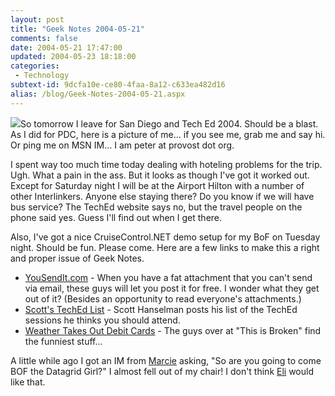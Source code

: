 ```yaml
---
layout: post
title: "Geek Notes 2004-05-21"
comments: false
date: 2004-05-21 17:47:00
updated: 2004-05-23 18:18:00
categories:
 - Technology
subtext-id: 9dcfa10e-ce80-4faa-8a12-c633ea482d16
alias: /blog/Geek-Notes-2004-05-21.aspx
---
```



![](/images/22/t_MVP-Profile-Cleaned-Up.jpg)So tomorrow I leave for San Diego and Tech Ed 2004. Should be a blast. As I did for PDC, here is a picture of me... if you see me, grab me and say hi. Or ping me on MSN IM... I am peter at provost dot org.

I spent way too much time today dealing with hoteling problems for the trip. Ugh. What a pain in the ass. But it looks as though I've got it worked out. Except for Saturday night I will be at the Airport Hilton with a number of other Interlinkers. Anyone else staying there? Do you know if we will have bus service? The TechEd website says no, but the travel people on the phone said yes. Guess I'll find out when I get there.

Also, I've got a nice CruiseControl.NET demo setup for my BoF on Tuesday night. Should be fun. Please come. Here are a few links to make this a right and proper issue of Geek Notes.

  * [YouSendIt.com](http://www.yousendit.com/) - When you have a fat attachment that you can't send via email, these guys will let you post it for free. I wonder what they get out of it? (Besides an opportunity to read everyone's attachments.) 
  * [Scott's TechEd List](http://www.hanselman.com/blog/PermaLink.aspx?guid=417a098a-8d4c-4d5e-95a1-30d35606de34) - Scott Hanselman posts his list of the TechEd sessions he thinks you should attend. 
  * [Weather Takes Out Debit Cards](http://broken.typepad.com/b/2004/05/gas_pump_sign.html) - The guys over at "This is Broken" find the funniest stuff...

A little while ago I got an IM from [Marcie](http://www.datagridgirl.com/) asking, "So are you going to come BOF the Datagrid Girl?" I almost fell out of my chair! I don't think [Eli](http://weblogs.asp.net/ERobillard/) would like that. 
